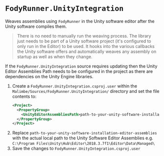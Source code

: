 # `FodyRunner.UnityIntegration`

Weaves assemblies using `FodyRunner` in the Unity software editor after the Unity software compiles them.

> There is no need to manually run the weaving process. The library just needs to be part of a Unity software project (it's configured to only run in the Editor) to be used. It hooks into the various callbacks the Unity software offers and automatically weaves any assembly on startup as well as when they change.

If the `FodyRunner.UnityIntegration` source requires updating then the Unity Editor Assemblies Path needs to be configured in the project as there are dependencies on the Unity Engine libraries.

1. Create a `FodyRunner.UnityIntegration.csproj.user` within the `Malimbe/Sources/FodyRunner.UnityIntegration/` directory and set the file contents to:
    ```xml
    <Project>
      <PropertyGroup>
        <UnityEditorAssembliesPath>path-to-your-unity-software-installation-editor-assemblies</UnityEditorAssembliesPath>
      </PropertyGroup>
    </Project>
    ```
1. Replace `path-to-your-unity-software-installation-editor-assemblies` with the actual local path to the Unity Software Editor Assemblies e.g. `C:\Program Files\Unity\Hub\Editor\2018.3.7f1\Editor\Data\Managed\`
1. Save the changes to `FodyRunner.UnityIntegration.csproj.user`